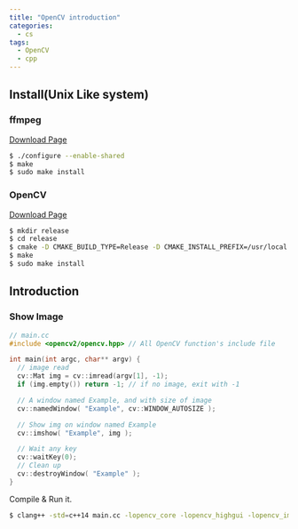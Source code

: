 ```yaml
---
title: "OpenCV introduction"
categories:
  - cs
tags:
  - OpenCV
  - cpp
---
```


## Install(Unix Like system)

### ffmpeg

[Download Page](https://www.ffmpeg.org/download.html)

```bash
$ ./configure --enable-shared
$ make
$ sudo make install
```

### OpenCV

[Download Page](https://opencv.org/releases.html)

```bash
$ mkdir release
$ cd release
$ cmake -D CMAKE_BUILD_TYPE=Release -D CMAKE_INSTALL_PREFIX=/usr/local ../
$ make
$ sudo make install
```

## Introduction

### Show Image

```cpp
// main.cc
#include <opencv2/opencv.hpp> // All OpenCV function's include file

int main(int argc, char** argv) {
  // image read
  cv::Mat img = cv::imread(argv[1], -1);
  if (img.empty()) return -1; // if no image, exit with -1

  // A window named Example, and with size of image
  cv::namedWindow( "Example", cv::WINDOW_AUTOSIZE );

  // Show img on window named Example
  cv::imshow( "Example", img );

  // Wait any key
  cv::waitKey(0);
  // Clean up
  cv::destroyWindow( "Example" );
}
```

Compile & Run it.<br>

```bash
$ clang++ -std=c++14 main.cc -lopencv_core -lopencv_highgui -lopencv_imgcodecs
```

